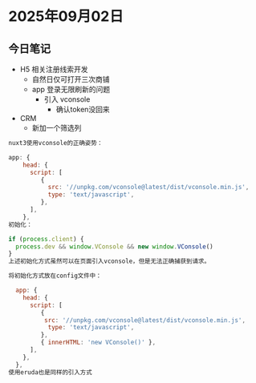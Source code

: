 # 2025年09月02日

## 今日笔记

- H5 相关注册线索开发
  - 自然日仅可打开三次商铺
  - app 登录无限刷新的问题
    - 引入 vconsole
      - 确认token没回来
- CRM
  - 新加一个筛选列

```js
nuxt3使用vconsole的正确姿势：

app: {
    head: {
      script: [
         {
           src: '//unpkg.com/vconsole@latest/dist/vconsole.min.js',
           type: 'text/javascript',
         },
      ],
    },
初始化：

if (process.client) {
  process.dev && window.VConsole && new window.VConsole()
}
上述初始化方式虽然可以在页面引入vconsole，但是无法正确捕获到请求。

将初始化方式放在config文件中：

  app: {
    head: {
      script: [
         {
          src: '//unpkg.com/vconsole@latest/dist/vconsole.min.js',
           type: 'text/javascript',
         },
         { innerHTML: 'new VConsole()' },
      ],
    },
  },
使用eruda也是同样的引入方式
```
